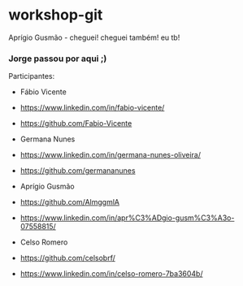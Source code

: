 # workshop-git

Aprígio Gusmão - cheguei!
cheguei também!
eu tb!

### Jorge passou por aqui ;)


Participantes:

- Fábio Vicente
- https://www.linkedin.com/in/fabio-vicente/
- https://github.com/Fabio-Vicente

- Germana Nunes
- https://www.linkedin.com/in/germana-nunes-oliveira/
- https://github.com/germananunes

- Aprígio Gusmão 
- https://github.com/AlmggmlA
- https://www.linkedin.com/in/apr%C3%ADgio-gusm%C3%A3o-07558815/

- Celso Romero 
- https://github.com/celsobrf/
- https://www.linkedin.com/in/celso-romero-7ba3604b/

